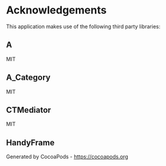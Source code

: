 # Acknowledgements
This application makes use of the following third party libraries:

## A

MIT


## A_Category

MIT


## CTMediator

MIT


## HandyFrame


Generated by CocoaPods - https://cocoapods.org
